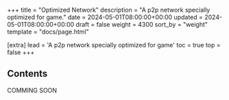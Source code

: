 +++
title = "Optimized Network"
description = "A p2p network specially optimized for game."
date = 2024-05-01T08:00:00+00:00
updated = 2024-05-01T08:00:00+00:00
draft = false
weight = 4300
sort_by = "weight"
template = "docs/page.html"

[extra]
lead = 'A p2p network specially optimized for game'
toc = true
top = false
+++

## Contents
COMMING SOON
